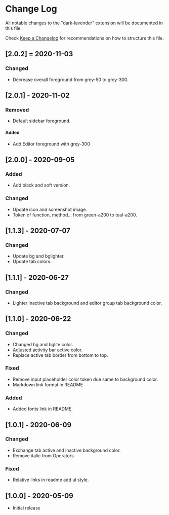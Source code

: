 # Change Log

All notable changes to the "dark-lavender" extension will be documented in this file.

Check [Keep a Changelog](http://keepachangelog.com/) for recommendations on how to structure this file.

## [2.0.2] = 2020-11-03

### Changed

- Decrease overall foreground from grey-50 to grey-300.

## [2.0.1] - 2020-11-02

### Removed

- Default sidebar foreground.

#### Added

- Add Editor foreground with grey-300

## [2.0.0] - 2020-09-05

### Added

- Add black and soft version.

### Changed

- Update icon and screenshot image.
- Token of function, method... from green-a200 to teal-a200.

## [1.1.3] - 2020-07-07

### Changed

- Update bg and bglighter.
- Update tab colors.

## [1.1.1] - 2020-06-27

### Changed

- Lighter inactive tab background and editor group tab background color.

## [1.1.0] - 2020-06-22

### Changed

- Changed bg and bglite color.
- Adjusted activity bar active color.
- Replace active tab border from bottom to top.

### Fixed

- Remove input placeholder color token due same to background color.
- Markdown link format in README

### Added

- Added fonts link in README.

## [1.0.1] - 2020-06-09

### Changed

- Exchange tab active and inactive background color.
- Remove italic from Operators

### Fixed

- Relative links in readme add ul style.

## [1.0.0] - 2020-05-09

- Initial release
